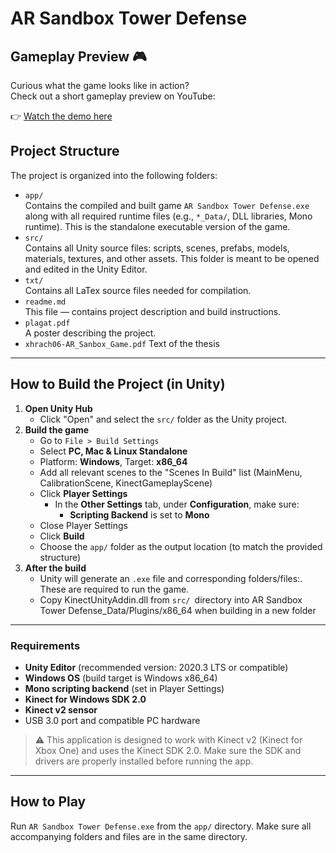 # AR Sandbox Tower Defense

## Gameplay Preview 🎮

Curious what the game looks like in action?  
Check out a short gameplay preview on YouTube:

👉 [Watch the demo here](https://www.youtube.com/watch?v=YOUR_VIDEO_ID)

## Project Structure

The project is organized into the following folders:

- `app/`  
  Contains the compiled and built game `AR Sandbox Tower Defense.exe` along with all required runtime files (e.g., `*_Data/`, DLL libraries, Mono runtime). This is the standalone executable version of the game.
- `src/`  
  Contains all Unity source files: scripts, scenes, prefabs, models, materials, textures, and other assets. This folder is meant to be opened and edited in the Unity Editor.
- `txt/`  
  Contains all LaTex source files needed for compilation.
- `readme.md`  
  This file — contains project description and build instructions.
- `plagat.pdf`  
  A poster describing the project.
- `xhrach06-AR_Sanbox_Game.pdf` Text of the thesis

---

## How to Build the Project (in Unity)

1. **Open Unity Hub**
   - Click "Open" and select the `src/` folder as the Unity project.
2. **Build the game**
   - Go to `File > Build Settings`
   - Select **PC, Mac & Linux Standalone**
   - Platform: **Windows**, Target: **x86_64**
   - Add all relevant scenes to the "Scenes In Build" list (MainMenu, CalibrationScene, KinectGameplayScene)
   - Click **Player Settings**
     - In the **Other Settings** tab, under **Configuration**, make sure: 
       - **Scripting Backend** is set to **Mono**
   - Close Player Settings
   - Click **Build**
   - Choose the `app/` folder as the output location (to match the provided structure)
3. **After the build**
   - Unity will generate an `.exe` file and corresponding folders/files:. These are required to run the game.
   - Copy KinectUnityAddin.dll from `src/ `directory into  AR Sandbox Tower Defense_Data/Plugins/x86_64 when building in a new folder

---

### Requirements

- **Unity Editor** (recommended version: 2020.3 LTS or compatible)
- **Windows OS** (build target is Windows x86_64)
- **Mono scripting backend** (set in Player Settings)
- **Kinect for Windows SDK 2.0**
- **Kinect v2 sensor**
- USB 3.0 port and compatible PC hardware

> ⚠️ This application is designed to work with Kinect v2 (Kinect for Xbox One) and uses the Kinect SDK 2.0. Make sure the SDK and drivers are properly installed before running the app.

---

## How to Play

Run `AR Sandbox Tower Defense.exe` from the `app/` directory. Make sure all accompanying folders and files are in the same directory.

